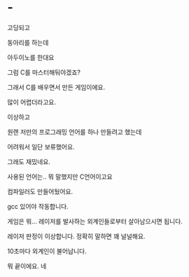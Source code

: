 # -
고딩되고

동아리를 하는데

아두이노를 한대요

그럼 C를 마스터해둬야겠죠?

그래서 C를 배우면서 만든 게임이에요.

많이 어렵더라고요.

이상하고

원랜 저만의 프로그래밍 언어를 하나 만들려고 했는데

어려워서 일단 보류했어요.

그래도 재밌네요.

사용된 언어는.. 뭐 말했지만 C언어이고요

컴파일러도 만들어뒀어요.

gcc 있어야 작동합니다.

게임은 뭐... 레이저를 발사하는 외계인들로부터 살아남으시면 됩니다.

레이저 판정이 이상합니다. 정확히 말하면 꽤 널널해요.

10초마다 외계인이 불어납니다.

뭐 끝이에요. 네
